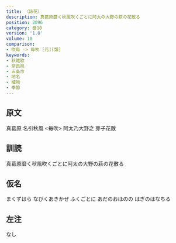 ```yaml
---
title: （詠花）
description: 真葛原靡く秋風吹くごとに阿太の大野の萩の花散る
position: 2096
category: 巻10
version: '1.0'
volume: 10
comparison:
- 吹毎 -> 毎吹 [元][類]
keywords:
- 秋雑歌
- 奈良県
- 五条市
- 地名
- 植物
- 季節
---
```


## 原文

真葛原 名引秋風 <毎吹> 阿太乃大野之 芽子花散

## 訓読

真葛原靡く秋風吹くごとに阿太の大野の萩の花散る

## 仮名

まくずはら なびくあきかぜ ふくごとに あだのおほのの はぎのはなちる

## 左注

なし
